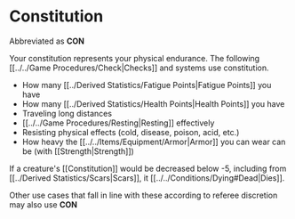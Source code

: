 # Constitution

Abbreviated as **CON**

Your constitution represents your physical endurance. The following [[../../Game Procedures/Check\|Checks]] and systems use constitution.

- How many [[../Derived Statistics/Fatigue Points\|Fatigue Points]] you have
- How many [[../Derived Statistics/Health Points\|Health Points]] you have 
- Traveling long distances
- [[../../Game Procedures/Resting\|Resting]] effectively 
- Resisting physical effects (cold, disease, poison, acid, etc.)
- How heavy the [[../../Items/Equipment/Armor|Armor]] you can wear can be (with [[Strength\|Strength]])

If a creature's [[Constitution]] would be decreased below -5, including from [[../Derived Statistics/Scars|Scars]], it [[../../Conditions/Dying#Dead|Dies]].

Other use cases that fall in line with these according to referee discretion may also use **CON**